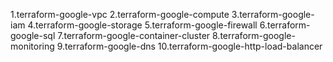 1.terraform-google-vpc
2.terraform-google-compute
3.terraform-google-iam
4.terraform-google-storage
5.terraform-google-firewall
6.terraform-google-sql
7.terraform-google-container-cluster
8.terraform-google-monitoring
9.terraform-google-dns
10.terraform-google-http-load-balancer
